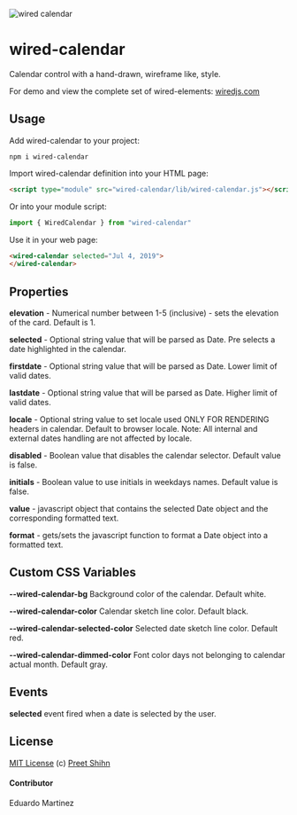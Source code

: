 ![wired calendar][sample]

# wired-calendar

Calendar control with a hand-drawn, wireframe like, style.

For demo and view the complete set of wired-elements: [wiredjs.com](http://wiredjs.com/)

## Usage

Add wired-calendar to your project:
```
npm i wired-calendar
```
Import wired-calendar definition into your HTML page:
```html
<script type="module" src="wired-calendar/lib/wired-calendar.js"></script>
```
Or into your module script:
```javascript
import { WiredCalendar } from "wired-calendar"
```

Use it in your web page:
```html
<wired-calendar selected="Jul 4, 2019">
</wired-calendar>
```

## Properties

**elevation** - Numerical number between 1-5 (inclusive) - sets the elevation of the card. Default is 1.

**selected** - Optional string value that will be parsed as Date. Pre selects a date highlighted in the calendar.

**firstdate** - Optional string value that will be parsed as Date. Lower limit of valid dates.

**lastdate** - Optional string value that will be parsed as Date. Higher limit of valid dates.

**locale** - Optional string value to set locale used ONLY FOR RENDERING headers in calendar. Default to browser locale. Note: All internal and external dates handling are not affected by locale.

**disabled** - Boolean value that disables the calendar selector. Default value is false.

**initials** - Boolean value to use initials in weekdays names. Default value is false.

**value** - javascript object that contains the selected Date object and the
corresponding formatted text.

**format** - gets/sets the javascript function to format a Date object into a
formatted text.


## Custom CSS Variables

**--wired-calendar-bg** Background color of the calendar. Default white.

**--wired-calendar-color** Calendar sketch line color. Default black.

**--wired-calendar-selected-color** Selected date sketch line color. Default red.

**--wired-calendar-dimmed-color** Font color days not belonging to calendar actual month. Default gray.

## Events
**selected** event fired when a date is selected by the user.


## License
[MIT License](https://github.com/wiredjs/wired-elements/blob/master/LICENSE) (c) [Preet Shihn](https://twitter.com/preetster)

#### Contributor

Eduardo Martinez

[sample]: https://elingerojo.github.io/wired-elements/images/WiredCalendarSample.GIF "Sample calendar"
